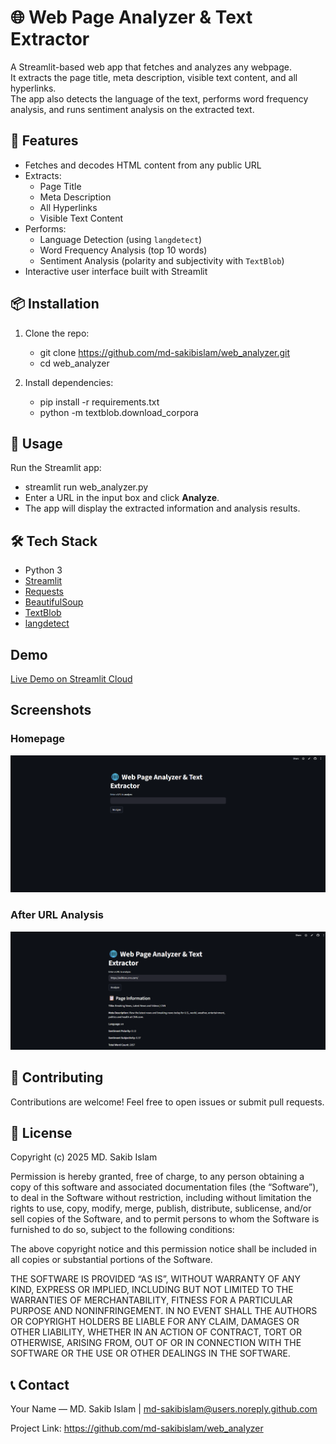 # 🌐 Web Page Analyzer & Text Extractor

A Streamlit-based web app that fetches and analyzes any webpage.  
It extracts the page title, meta description, visible text content, and all hyperlinks.  
The app also detects the language of the text, performs word frequency analysis, and runs sentiment analysis on the extracted text.


## 🚀 Features

- Fetches and decodes HTML content from any public URL
- Extracts:
  - Page Title
  - Meta Description
  - All Hyperlinks
  - Visible Text Content
- Performs:
  - Language Detection (using `langdetect`)
  - Word Frequency Analysis (top 10 words)
  - Sentiment Analysis (polarity and subjectivity with `TextBlob`)
- Interactive user interface built with Streamlit


## 📦 Installation

1. Clone the repo:
   - git clone https://github.com/md-sakibislam/web_analyzer.git
   - cd web_analyzer

2. Install dependencies:
   - pip install -r requirements.txt
   - python -m textblob.download_corpora

## 🎯 Usage

Run the Streamlit app:

- streamlit run web_analyzer.py
- Enter a URL in the input box and click **Analyze**.
- The app will display the extracted information and analysis results.

## 🛠 Tech Stack

* Python 3
* [Streamlit](https://streamlit.io/)
* [Requests](https://docs.python-requests.org/)
* [BeautifulSoup](https://www.crummy.com/software/BeautifulSoup/)
* [TextBlob](https://textblob.readthedocs.io/)
* [langdetect](https://pypi.org/project/langdetect/)


## Demo

[Live Demo on Streamlit Cloud](https://md-sakibislam-web-analyzer.streamlit.app)

## Screenshots

### Homepage
![Homepage](.assets/screenshot1.png)

### After URL Analysis
![Results](.assets/screenshot2.png)


## 🤝 Contributing

Contributions are welcome! Feel free to open issues or submit pull requests.


## 📄 License

Copyright (c) 2025 MD. Sakib Islam

Permission is hereby granted, free of charge, to any person obtaining a copy of this software and associated documentation files (the “Software”), to deal in the Software without restriction, including without limitation the rights to use, copy, modify, merge, publish, distribute, sublicense, and/or sell copies of the Software, and to permit persons to whom the Software is furnished to do so, subject to the following conditions:

The above copyright notice and this permission notice shall be included in all copies or substantial portions of the Software.

THE SOFTWARE IS PROVIDED “AS IS”, WITHOUT WARRANTY OF ANY KIND, EXPRESS OR IMPLIED, INCLUDING BUT NOT LIMITED TO THE WARRANTIES OF MERCHANTABILITY, FITNESS FOR A PARTICULAR PURPOSE AND NONINFRINGEMENT. IN NO EVENT SHALL THE AUTHORS OR COPYRIGHT HOLDERS BE LIABLE FOR ANY CLAIM, DAMAGES OR OTHER LIABILITY, WHETHER IN AN ACTION OF CONTRACT, TORT OR OTHERWISE, ARISING FROM, OUT OF OR IN CONNECTION WITH THE SOFTWARE OR THE USE OR OTHER DEALINGS IN THE SOFTWARE.


## 📞 Contact

Your Name — MD. Sakib Islam | md-sakibislam@users.noreply.github.com

Project Link: https://github.com/md-sakibislam/web_analyzer


